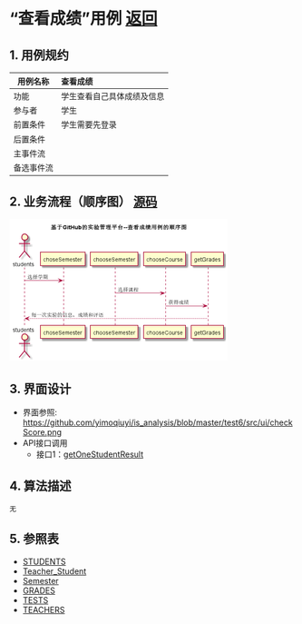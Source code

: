 <!-- markdownlint-disable MD033-->
<!-- 禁止MD033类型的警告 https://www.npmjs.com/package/markdownlint -->

# “查看成绩”用例 [返回](../../README.md)
## 1. 用例规约

|用例名称|查看成绩|
|-------|:-------------|
|功能|学生查看自己具体成绩及信息|
|参与者|学生|
|前置条件|学生需要先登录|
|后置条件| |
|主事件流| |
|备选事件流| |

## 2. 业务流程（顺序图） [源码](../main/CheckGrade.puml)
![sequence1](../../CheckGrade.png) 

## 3. 界面设计
- 界面参照: https://github.com/yimoqiuyi/is_analysis/blob/master/test6/src/ui/checkScore.png
- API接口调用 
    - 接口1：[getOneStudentResult](../mapper/getOneStudentResult.md) 

## 4. 算法描述
    无
    
## 5. 参照表
- [STUDENTS](../../DataDesign.md/#STUDENTS)
- [Teacher_Student](../../DataDesign.md/#Teacher_Student)
- [Semester](../../DataDesign.md/#Semester)
- [GRADES](../../DataDesign.md/#GRADES)
- [TESTS](../../DataDesign.md/#TESTS)
- [TEACHERS](../../DataDesign.md/#TEACHERS)
